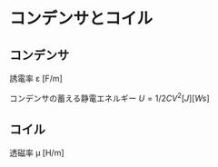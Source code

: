 # コンデンサとコイル

## コンデンサ

誘電率 ε [F/m]

コンデンサの蓄える静電エネルギー 
$U = 1/2 CV^2 [J] [Ws]$

## コイル

透磁率 μ [H/m]

